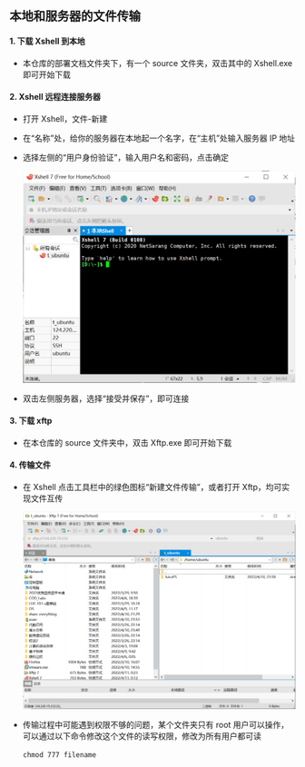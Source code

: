 ## 本地和服务器的文件传输

#### 1. 下载 Xshell 到本地

+ 本仓库的部署文档文件夹下，有一个 source 文件夹，双击其中的 Xshell.exe 即可开始下载

#### 2. Xshell 远程连接服务器

+ 打开 Xshell，文件-新建

+ 在“名称”处，给你的服务器在本地起一个名字，在“主机”处输入服务器 IP 地址

+ 选择左侧的“用户身份验证”，输入用户名和密码，点击确定

  ![image-20220411001818895](image\image-20220411001818895.png)

+ 双击左侧服务器，选择“接受并保存”，即可连接

#### 3. 下载 xftp

+ 在本仓库的 source 文件夹中，双击 Xftp.exe 即可开始下载

#### 4. 传输文件

+ 在 Xshell 点击工具栏中的绿色图标“新建文件传输”，或者打开 Xftp，均可实现文件互传

  ![image-20220411002633096](image\image-20220411002633096.png)

+ 传输过程中可能遇到权限不够的问题，某个文件夹只有 root 用户可以操作，可以通过以下命令修改这个文件的读写权限，修改为所有用户都可读

  `chmod 777 filename`